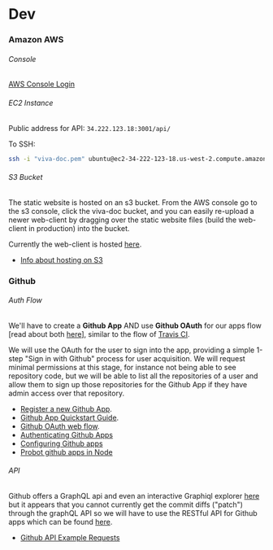 # Dev

### Amazon AWS

###### Console

[AWS Console Login](https://257184581980.signin.aws.amazon.com/console/)

###### EC2 Instance

Public address for API: `34.222.123.18:3001/api/`

To SSH:
```bash
ssh -i "viva-doc.pem" ubuntu@ec2-34-222-123-18.us-west-2.compute.amazonaws.com
```

###### S3 Bucket

The static website is hosted on an s3 bucket. From the AWS console go to the s3 console,
click the viva-doc bucket, and you can easily re-upload a newer web-client by dragging over
the static website files (build the web-client in production) into the bucket.

Currently the web-client is hosted [here](http://viva-doc.s3-website-us-west-2.amazonaws.com).

- [Info about hosting on S3](https://docs.aws.amazon.com/AmazonS3/latest/dev/WebsiteHosting.html)

### Github

###### Auth Flow

We'll have to create a __Github App__ AND use __Github OAuth__ for our apps flow [read about both
[here](https://developer.github.com/apps/differences-between-apps/)], similar to the flow
of [Travis CI](https://travis-ci.org/).

We will use the OAuth for the user to sign into the app, providing a simple 1-step
"Sign in with Github" process for user acquisition. We will request minimal permissions at this
stage, for instance not being able to see repository code, but we will be able to list all the
repositories of a user and allow them to sign up those repositories for the Github App if
they have admin access over that repository.

- [Register a new Github App](https://github.com/settings/applications/new).
- [Github App Quickstart Guide](https://developer.github.com/apps/quickstart-guides/using-the-github-api-in-your-app/).
- [Github OAuth web flow](https://developer.github.com/apps/building-oauth-apps/authorizing-oauth-apps/#web-application-flow).
- [Authenticating Github Apps](https://developer.github.com/apps/building-github-apps/authenticating-with-github-apps)
- [Configuring Github apps](https://developer.github.com/apps/quickstart-guides/setting-up-your-development-environment/)
- [Probot github apps in Node](https://probot.github.io)

###### API

Github offers a GraphQL api and even an interactive Graphiql explorer
[here](https://developer.github.com/v4/explorer/) but it appears that you cannot currently get the
commit diffs ("patch") through the graphQL API so we will have to use the RESTful API for Github
apps which can be found [here](https://developer.github.com/v3/apps/available-endpoints/).

- [Github API Example Requests](/misc/github-api-examples/requests.md)
